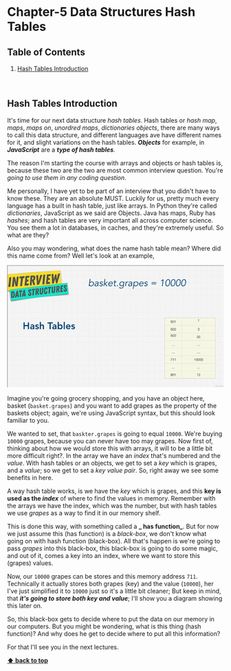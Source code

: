 # Chapter-5 Data Structures Hash Tables

## Table of Contents

1.  [Hash Tables Introduction](#Hash-Tables-Introduction)

<br/>

## Hash Tables Introduction

It's time for our next data structure _hash tables_. Hash tables or _hash map_,
_maps_, _maps on_, _unordred maps_, _dictionaries objects_, there are many ways
to call this data structure, and different languages ave have different names
for it, and slight variations on the hash tables. **_Objects_** for example, in
**_JavaScript_** are a **_type of hash tables_**.

The reason I'm starting the course with arrays and objects or hash tables is,
because these two are the two are most common interview question. You're _going
to use them in any coding question_.

Me personally, I have yet to be part of an interview that you didn't have to
know these. They are an absolute MUST. Luckily for us, pretty much every
language has a built in hash table, just like arrays. In Python they're called
_dictionaries_, JavaScript as we said are Objects. Java has maps, Ruby has
_hashes_; and hash tables are very important all across computer science. You
see them a lot in databases, in caches, and they're extremely useful. So what
are they?

Also you may wondering, what does the name hash table mean? Where did this name
come from? Well let's look at an example,
<br/>

![chapter-5-1.gif](./images/gif/chapter-5-1.gif "Hash tables example")
<br />

Imagine you're going grocery shopping, and you have an object here, basket
(`basket.grapes`) and you want to add grapes as the property of the baskets
object; again, we're using JavaScript syntax, but this should look familiar to
you.

We wanted to set, that `baskter.grapes` is going to equal `10000`. We're buying
`10000` grapes, because you can never have too may grapes. Now first of,
thinking about how we would store this with arrays, it will to be a little bit
more difficult right?. In the array we have an _index_ that's numbered and the
_value_. With hash tables or an objects, we get to set a _key_ which is grapes,
and a _value_; so we get to set a _key value pair_. So, right away we see some
benefits in here.

A way hash table works, is we have the _key_ which is grapes, and this **key is
used as the _index_** of where to find the values in memory. Remember with the
arrays we have the index, which was the number, but with hash tables we use
_grapes_ as a way to find it in our memory shelf.


This is done this way, with something called a **_ has function_**. But for now
we just assume this (has function) is a _black-box_, we don't know what going on
with hash function (black-box). All that's happen is we're going to pass
_grapes_ into this black-box, this black-box is going to do some magic, and out
of it, comes a key into an index, where we want to store this (grapes) values.

Now, our `10000` grapes can be stores and this memory address `711`. Technically
it actually stores both grapes (key) and the value (`10000`), her I've just
simplified it to `10000` just so it's a little bit cleaner; But keep in mind,
that **_it's going to store both key and value_**; I'll show you a diagram
showing this later on.

So, this black-box gets to decide where to put the data on our memory in our
computers. But you might be wondering, what is this thing (hash function)? And
why does he get to decide where to put all this information?

For that I'll see you in the next lectures.

**[⬆ back to top](#table-of-contents)**
<br/>
<br/>
